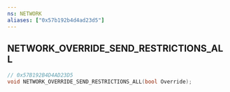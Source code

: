 ```yaml
---
ns: NETWORK
aliases: ["0x57b192b4d4ad23d5"]
---
```

## NETWORK_OVERRIDE_SEND_RESTRICTIONS_ALL

```c
// 0x57B192B4D4AD23D5
void NETWORK_OVERRIDE_SEND_RESTRICTIONS_ALL(bool Override);
```
